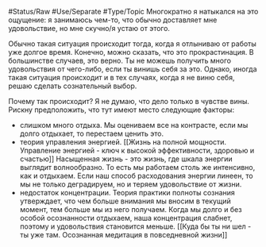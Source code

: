 #Status/Raw #Use/Separate #Type/Topic 
Многократно я натыкался на это ощущение: я занимаюсь чем-то, что обычно доставляет мне удовольствие, но мне скучно/я устаю от этого. 

Обычно такая ситуация происходит тогда, когда я отлыниваю от работы уже долгое время. Конечно, можно сказать, что это прокрастинация. В большинстве случаев, это верно. Ты не можешь получить много удовольствия от чего-либо, если ты винишь себя за это. Однако, иногда такая ситуация происходит и в тех случаях, когда я не виню себя, решаю сделать сознательный выбор. 

Почему так происходит? Я не думаю, что дело только в чувстве вины. Рискну предположить, что тут имеют место следующие факторы:
- слишком много отдыха. Мы оцениваем все на контрасте, если мы долго отдыхает, то перестаем ценить это.
- теория управления энергией. [[Жизнь на полной мощности. Управление энергией - ключ к высокой эффективности, здоровью и счастью]] Насыщенная жизнь - это жизнь, где шкала энергии выглядит волнообразно. То есть мы работаем столь же интенсивно, как и отдыхаем. Если наш способ расходования энергии линеен, то мы не только деградируем, но и теряем удовольствие от жизни.
- недостаток концентрации. Теория практики полноты сознания утверждает, что чем больше внимания мы вносим в текущий момент, тем больше мы из него получаем. Когда мы долго и без особой осознанности отдыхаем, наша концентрация слабнет, поэтому и удовольствия становится меньше. [[Куда бы ты ни шел - ты уже там. Осознанная медитация в повседневной жизни]]